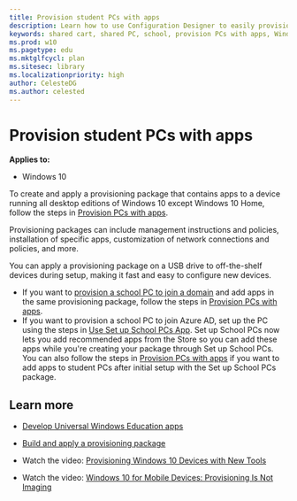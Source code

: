```yaml
---
title: Provision student PCs with apps
description: Learn how to use Configuration Designer to easily provision student devices to join Active Directory.
keywords: shared cart, shared PC, school, provision PCs with apps, Windows Configuration Designer
ms.prod: w10
ms.pagetype: edu
ms.mktglfcycl: plan
ms.sitesec: library
ms.localizationpriority: high
author: CelesteDG
ms.author: celested
---
```


# Provision student PCs with apps
**Applies to:**

-   Windows 10  


To create and apply a provisioning package that contains apps to a device running all desktop editions of Windows 10 except Windows 10 Home, follow the steps in [Provision PCs with apps](https://technet.microsoft.com/en-us/itpro/windows/configure/provision-pcs-with-apps).

Provisioning packages can include management instructions and policies, installation of specific apps, customization of network connections and policies, and more.

You can apply a provisioning package on a USB drive to off-the-shelf devices during setup, making it fast and easy to configure new devices. 
- If you want to [provision a school PC to join a domain](set-up-students-pcs-to-join-domain.md) and add apps in the same provisioning package, follow the steps in [Provision PCs with apps](https://technet.microsoft.com/en-us/itpro/windows/configure/provision-pcs-with-apps). 
- If you want to provision a school PC to join Azure AD, set up the PC using the steps in [Use Set up School PCs App](use-set-up-school-pcs-app.md). Set up School PCs now lets you add recommended apps from the Store so you can add these apps while you're creating your package through Set up School PCs. You can also follow the steps in [Provision PCs with apps](https://technet.microsoft.com/en-us/itpro/windows/configure/provision-pcs-with-apps) if you want to add apps to student PCs after initial setup with the Set up School PCs package.

<!--
## Add apps to a provisioning package

1. Follow the steps to [create the provisioning package](set-up-students-pcs-to-join-domain.md#create-the-provisioning-package). 
2. 
2. On the **Finish** page, select **Switch to advanced editor**.

  ![Switch to advanced editor](images/icd-school-adv-edit.png)

**Next steps**
- [Add a desktop app to your package](#add-a-desktop-app-to-your-package)
- [Add a universal app to your package](#add-a-universal-app-to-your-package)
- [Build your package](#build-your-package)
- [Apply the provisioning package to a PC](#apply-package)


## Create a provisioning package to add apps after initial setup

Use the Windows Imaging and Configuration Designer (ICD) tool included in the Windows Assessment and Deployment Kit (ADK) for Windows 10 to create a provisioning package. [Install the ADK.](https://developer.microsoft.com/en-us/windows/hardware/windows-assessment-deployment-kit)

1. Open Windows ICD (by default, %windir%\Program Files (x86)\Windows Kits\10\Assessment and Deployment Kit\Imaging and Configuration Designer\x86\ICD.exe).

2. Click **Advanced provisioning**.

  ![ICD start options](images/icdstart-option.png)  
  
3. Name your project and click **Next**.

3. Select **All Windows desktop editions**, click **Next**, and then click **Finish**.  

**Next steps**
- [Add a desktop app to your package](#add-a-desktop-app-to-your-package)
- [Add a universal app to your package](#add-a-universal-app-to-your-package)
- [Build your package](#build-your-package)
- [Apply the provisioning package to a PC](#apply-package)


## Add a desktop app to your package

1. In the **Available customizations** pane, go to **Runtime settings** > **ProvisioningCommands** > **DeviceContext** > **CommandFiles**. 

2. Add all the files required for the app install, including the data files and the installer.

3. Go to **Runtime settings** > **ProvisioningCommands** > **DeviceContext** > **CommandLine** and specify the command line that needs to be executed to install the app. This is a single command line (such as a script, executable, or msi) that triggers a silent install of your CommandFiles. Note that the install must execute silently (without displaying any UI). For MSI installers use, the msiexec /quiet option. 

> [!NOTE] 
> If you are installing more than one app, then use CommandLine to invoke the script or batch file that orchestrates installation of the files. For more information, see [Install a Win32 app using a provisioning package](https://msdn.microsoft.com/en-us/library/windows/hardware/mt703295%28v=vs.85%29.aspx). 

**Next steps**
- (optional) [Add a universal app to your package](#add-a-universal-app-to-your-package)
- [Build your package](#build-your-package)
- [Apply the provisioning package to a PC](#apply-package)

## Add a universal app to your package

Universal apps that you can distribute in the provisioning package can be line-of-business (LOB) apps developed by your organization, Microsoft Store for Business apps that you acquire with [offline licensing](https://technet.microsoft.com/itpro/windows/manage/acquire-apps-windows-store-for-business), or third-party apps. This procedure will assume you are distributing apps from the Microsoft Store for Business. For other apps, obtain the necessary information (such as the package family name) from the app developer. 

1. In the **Available customizations** pane, go to **Runtime settings** > **UniversalAppInstall**. 

2. For **DeviceContextApp**, specify the **PackageFamilyName** for the app. In Microsoft Store for Business, the package family name is listed in the **Package details** section of the download page.

    ![details for offline app package](images/uwp-family.png)

3. For **ApplicationFile**, click **Browse** to find and select the target app (either an \*.appx or \*.appxbundle).

4. For **DependencyAppxFiles**, click **Browse** to find and add any dependencies for the app. In Microsoft Store for Business, any dependencies for the app are listed in the **Required frameworks** section of the download page. 

    ![required frameworks for offline app package](images/uwp-dependencies.png)

5. For **DeviceContextAppLicense**, enter the **LicenseProductID**. In Microsoft Store for Business, you generate the license for the app on the app's download page.

    ![generate license for offline app](images/uwp-license.png)

[Learn more about distributing offline apps from the Microsoft Store for Business.](https://technet.microsoft.com/itpro/windows/manage/distribute-offline-apps)

> [!NOTE]  
> Removing a provisioning package will not remove any apps installed by device context in that provisioning package.

**Next steps**
- (optional) [Add a desktop app to your package](#add-a-desktop-app-to-your-package)
- [Build your package](#build-your-package)
- [Apply the provisioning package to a PC](#apply-package)

## Build your package

1. When you are done configuring the provisioning package, on the **File** menu, click **Save**.

2. Read the warning that project files may contain sensitive information, and click **OK**.
> **Important**  When you build a provisioning package, you may include sensitive information in the project files and in the provisioning package (.ppkg) file. Although you have the option to encrypt the .ppkg file, project files are not encrypted. You should store the project files in a secure location and delete the project files when they are no longer needed.

3. On the **Export** menu, click **Provisioning package**.

1. Change **Owner** to **IT Admin**, which will set the precedence of this provisioning package higher than provisioning packages applied to this device from other sources, and then select **Next.**

10. Set a value for **Package Version**.

    **Tip**  
    You can make changes to existing packages and change the version number to update previously applied packages.

11. Optional. In the **Provisioning package security** window, you can choose to encrypt the package and enable package signing.

    -   **Enable package encryption** - If you select this option, an auto-generated password will be shown on the screen.

    -   **Enable package signing** - If you select this option, you must select a valid certificate to use for signing the package. You can specify the certificate by clicking **Select...** and choosing the certificate you want to use to sign the package.

        **Important**  
        We recommend that you include a trusted provisioning certificate in your provisioning package. When the package is applied to a device, the certificate is added to the system store and any package signed with that certificate thereafter can be applied silently. 

12. Click **Next** to specify the output location where you want the provisioning package to go once it's built. By default, Windows ICD uses the project folder as the output location.<p>
Optionally, you can click **Browse** to change the default output location.

13. Click **Next**.

14. Click **Build** to start building the package. The project information is displayed in the build page and the progress bar indicates the build status.<p>
If you need to cancel the build, click **Cancel**. This cancels the current build process, closes the wizard, and takes you back to the **Customizations Page**.

15. If your build fails, an error message will show up that includes a link to the project folder. You can scan the logs to determine what caused the error. Once you fix the issue, try building the package again.<p>
If your build is successful, the name of the provisioning package, output directory, and project directory will be shown.

    -   If you choose, you can build the provisioning package again and pick a different path for the output package. To do this, click **Back** to change the output package name and path, and then click **Next** to start another build.
    
    -   If you are done, click **Finish** to close the wizard and go back to the **Customizations Page**.

16. Select the **output location** link to go to the location of the package. You can provide that .ppkg to others through any of the following methods:

    -   Shared network folder

    -   SharePoint site

    -   Removable media (USB/SD)

   
**Next step**
- [Apply the provisioning package to a PC](#apply-package)

## Apply package 

**During initial setup, from a USB drive**
1. Start with a computer on the first-run setup screen. If the PC has gone past this screen, reset the PC to start over. To reset the PC, go to **Settings** > **Update & security** > **Recovery** > **Reset this PC**.

    ![The first screen to set up a new PC](images/oobe.jpg)

2. Insert the USB drive. Windows Setup will recognize the drive and ask if you want to set up the device. Select **Set up**.

    ![Set up device?](images/setupmsg.jpg)

3. The next screen asks you to select a provisioning source. Select **Removable Media** and tap **Next**.

    ![Provision this device](images/prov.jpg)
    
4. Select the provisioning package (\*.ppkg) that you want to apply, and tap **Next**.

    ![Choose a package](images/choose-package.png)

5. Select **Yes, add it**.

    ![Do you trust this package?](images/trust-package.png)
    
6. Read and accept the Microsoft Software License Terms.  

    ![Sign in](images/license-terms.png)
    
7. Select **Use Express settings**.

    ![Get going fast](images/express-settings.png)

8. If the PC doesn't use a volume license, you'll see the **Who owns this PC?** screen. Select **My work or school owns it** and tap **Next**.

    ![Who owns this PC?](images/who-owns-pc.png)

9. On the **Choose how you'll connect** screen, select **Join Azure AD** or **Join a domain** and tap **Next**.

    ![Connect to Azure AD](images/connect-aad.png)

10. Sign in with  your domain, Azure AD,  or Office 365 account and password. When you see the progress ring, you can remove the USB drive.

    ![Sign in](images/sign-in-prov.png)

    
**After setup, from a USB drive, network folder, or SharePoint site**

On a desktop computer, navigate to **Settings** &gt; **Accounts** &gt; **Work access** &gt; **Add or remove a management package** &gt; **Add a package**, and select the package to install. 

![add a package option](images/package.png)

-->

## Learn more

-  [Develop Universal Windows Education apps](https://msdn.microsoft.com/windows/uwp/apps-for-education/index)

-   [Build and apply a provisioning package]( https://go.microsoft.com/fwlink/p/?LinkId=629651)

-   Watch the video: [Provisioning Windows 10 Devices with New Tools](https://go.microsoft.com/fwlink/p/?LinkId=615921)

-   Watch the video: [Windows 10 for Mobile Devices: Provisioning Is Not Imaging](https://go.microsoft.com/fwlink/p/?LinkId=615922)
 

